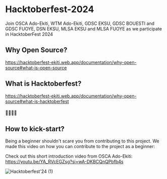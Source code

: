 # Hacktoberfest-2024
Join OSCA Ado-Ekiti, WTM Ado-Ekiti, GDSC EKSU, GDSC BOUESTI and GDSC FUOYE, DSN EKSU, MLSA EKSU and MLSA FUOYE as we participate in HacktoberFest 2024

## Why Open Source?

https://hacktoberfest-ekiti.web.app/documentation/why-open-source#what-is-open-source

## What is Hacktoberfest?

https://hacktoberfest-ekiti.web.app/documentation/why-open-source#what-is-hacktoberfest

#### 🚀🚀🚀🚀

## How to kick-start?

Being a beginner shouldn't scare you from contributing to this project. We made this video on how you can contribute to the project as a beginner:

Check out this short introduction video from OSCA Ado-Ekiti: 
https://youtu.be/YA_RVcEGZsg?si=wA-DKBCQnQPbfb4s 

![Hacktoberfest'24 (1)](https://github.com/user-attachments/assets/ed91a969-7fdd-47dc-bce9-d4458c130341)
